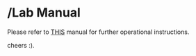 # /Lab Manual

Please refer to [THIS](https://evgenyslab.github.io/labmanual/) 
 manual for further
operational instructions.

cheers :).


